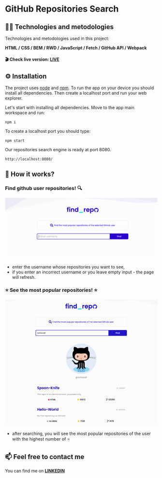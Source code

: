 # GitHub Repositories Search

## :technologist: Technologies and metodologies

Technologies and metodologies used in this project:

**HTML / CSS / BEM / RWD / JavaScript /
Fetch / GitHub API / Webpack**

#### :clapper: Check live version: **[LIVE](https://rafalkazik.github.io/github-repo-search/)**

## :gear: Installation

The project uses [node](https://nodejs.org/en/) and [npm](https://www.npmjs.com/). To run the app on your device you should install all dependencies. Then create a localhost port and run your web explorer.

Let's start with installing all dependencies. Move to the app main workspace and run:

    npm i

To create a localhost port you should type:

    npm start

Our repositories search engine is ready at port 8080.

    http://localhost:8080/

## :microscope: How it works?

### Find github user repositories! :mag:

![](./src/assets/search_engine.png)

- enter the username whose repositories you want to see,
- if you enter an incorrect username or you leave empty input - the page will refresh.

### :star: See the most popular repositories! :star:

![](./src/assets/example_search.png)

- after searching, you will see the most popular repositories of the user with the highest number of :star:

## :mailbox: Feel free to contact me

You can find me on **[LINKEDIN](https://www.linkedin.com/in/rafa%C5%82-kazik-924b8710a/)**
